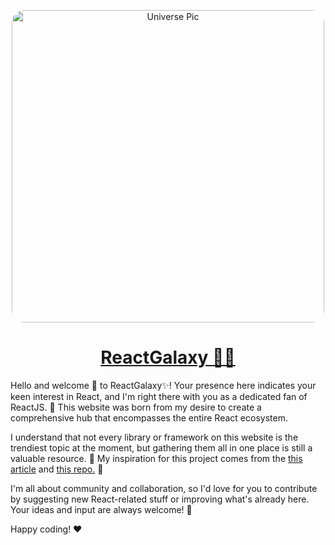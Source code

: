 <p align="center">
  <img src="https://img.theweek.in/content/dam/week/news/2022/images/2023/2/Universe-cosmos-formation-creating-planets-of-the-solar-system-elements-furnished-NASA.jpg" alt="Universe Pic" style="width: 500px; border-radius: 20px;">
</p>

<h1 align="center"><a href="#">ReactGalaxy 🌌✨</a></h1>

Hello and welcome 👋 to ReactGalaxy✨! Your presence here indicates your keen interest in React, and I'm right there with you as a dedicated fan of ReactJS. 🚀 This website was born from my desire to create a comprehensive hub that encompasses the entire React ecosystem.

I understand that not every library or framework on this website is the trendiest topic at the moment, but gathering them all in one place is still a valuable resource. 💎 My inspiration for this project comes from the <a href="https://dev.to/avinashvagh/react-ecosystem-in-2024-418k">this article</a> and <a href="https://github.com/enaqx/awesome-react">this repo.</a> 🦋

I'm all about community and collaboration, so I'd love for you to contribute by suggesting new React-related stuff or improving what's already here. Your ideas and input are always welcome! 🙌

Happy coding! ❤️

